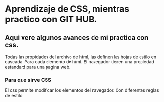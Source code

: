 # Aprendizaje de CSS, mientras practico con GIT HUB.

## Aqui vere algunos avances de mi practica con css.
Todas las propidades del archivo de html, las definen las hojas de estilo en cascada.
Para cada elemento de html. El navegador tienen una propiedad estandard para una pagina 
web.

### Para que sirve CSS
El css permite modificar los elementos del navegador. Con diferentes reglas de estilo.
